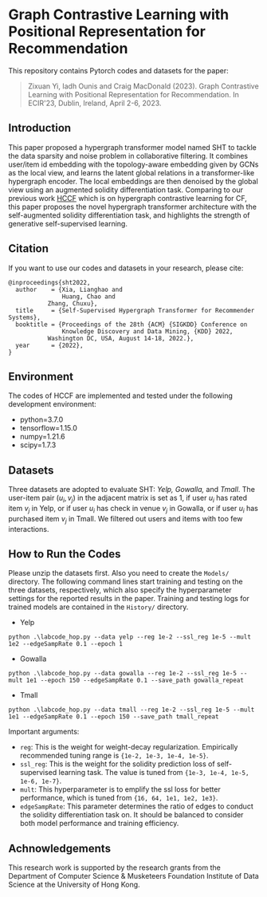# Graph Contrastive Learning with Positional Representation for Recommendation

This repository contains Pytorch codes and datasets for the paper:
> Zixuan Yi, Iadh Ounis and Craig MacDonald (2023). Graph Contrastive Learning with Positional Representation for Recommendation. In ECIR'23, Dublin, Ireland, April 2-6, 2023.

## Introduction
This paper proposed a hypergraph transformer model named SHT to tackle the data sparsity and noise problem in collaborative filtering. It combines user/item id embedding with the topology-aware embedding given by GCNs as the local view, and learns the latent global relations in a transformer-like hypergraph encoder. The local embeddings are then denoised by the global view using an augmented solidity differentiation task. Comparing to our previous work <a href='https://github.com/akaxlh/HCCF'>HCCF</a> which is on hypergraph contrastive learning for CF, this paper proposes the novel hypergraph transformer architecture with the self-augmented solidity differentiation task, and highlights the strength of generative self-supervised learning.

## Citation
If you want to use our codes and datasets in your research, please cite:
```
@inproceedings{sht2022,
  author    = {Xia, Lianghao and
               Huang, Chao and
	       Zhang, Chuxu},
  title     = {Self-Supervised Hypergraph Transformer for Recommender Systems},
  booktitle = {Proceedings of the 28th {ACM} {SIGKDD} Conference on
               Knowledge Discovery and Data Mining, {KDD} 2022, 
	       Washington DC, USA, August 14-18, 2022.},
  year      = {2022},
}
```

## Environment
The codes of HCCF are implemented and tested under the following development environment:
* python=3.7.0
* tensorflow=1.15.0
* numpy=1.21.6
* scipy=1.7.3

## Datasets
Three datasets are adopted to evaluate SHT: <i> Yelp, Gowalla, </i>and <i>Tmall</i>. The user-item pair $(u_i, v_j)$ in the adjacent matrix is set as 1, if user $u_i$ has rated item $v_j$ in Yelp, or if user $u_i$ has check in venue $v_j$ in Gowalla, or if user $u_i$ has purchased item $v_j$ in Tmall. We filtered out users and items with too few interactions.

## How to Run the Codes
Please unzip the datasets first. Also you need to create the `Models/` directory. The following command lines start training and testing on the three datasets, respectively, which also specify the hyperparameter settings for the reported results in the paper. Training and testing logs for trained models are contained in the `History/` directory.

* Yelp
```
python .\labcode_hop.py --data yelp --reg 1e-2 --ssl_reg 1e-5 --mult 1e2 --edgeSampRate 0.1 --epoch 1
```
* Gowalla
```
python .\labcode_hop.py --data gowalla --reg 1e-2 --ssl_reg 1e-5 --mult 1e1 --epoch 150 --edgeSampRate 0.1 --save_path gowalla_repeat
 ```
 * Tmall
```
python .\labcode_hop.py --data tmall --reg 1e-2 --ssl_reg 1e-5 --mult 1e1 --edgeSampRate 0.1 --epoch 150 --save_path tmall_repeat
```
Important arguments:
* `reg`: This is the weight for weight-decay regularization. Empirically recommended tuning range is `{1e-2, 1e-3, 1e-4, 1e-5}`.
* `ssl_reg`: This is the weight for the solidity prediction loss of self-supervised learning task. The value is tuned from `{1e-3, 1e-4, 1e-5, 1e-6, 1e-7}`.
* `mult`: This hyperparameter is to emplify the ssl loss for better performance, which is tuned from `{16, 64, 1e1, 1e2, 1e3}`.
* `edgeSampRate`: This parameter determines the ratio of edges to conduct the solidity differentiation task on. It should be balanced to consider both model performance and training efficiency.

## Achnowledgements
This research work is supported by the research grants from the Department of Computer Science & Musketeers Foundation Institute of Data Science at the University of Hong Kong.
